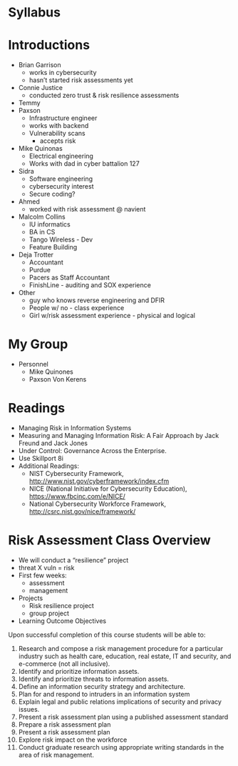 # Syllabus

# Introductions

- Brian Garrison
    - works in cybersecurity
    - hasn’t started risk assessments yet
- Connie Justice
    - conducted zero trust & risk resilience assessments
- Temmy
- Paxson
    - Infrastructure engineer
    - works with backend
    - Vulnerability scans
        - accepts risk
- Mike Quinonas
    - Electrical engineering
    - Works with dad in cyber battalion 127
- Sidra
    - Software engineering
    - cybersecurity interest
    - Secure coding?
- Ahmed
    - worked with risk assessment @ navient
- Malcolm Collins
    - IU informatics
    - BA in CS
    - Tango Wireless - Dev
    - Feature Building
- Deja Trotter
    - Accountant
    - Purdue
    - Pacers as Staff Accountant
    - FinishLine - auditing and SOX experience
- Other
    - guy who knows reverse engineering and DFIR
    - People w/ no - class experience
    - Girl w/risk assessment experience - physical and logical
    

# My Group

- Personnel
    - Mike Quinones
    - Paxson Von Kerens

# Readings

- Managing Risk in Information Systems
- Measuring and Managing Information Risk: A Fair Approach by Jack Freund and Jack Jones
- Under Control: Governance Across the Enterprise.
- Use Skillport 8i
- Additional Readings:
    - NIST Cybersecurity Framework, http://www.nist.gov/cyberframework/index.cfm
    - NICE (National Initiative for Cybersecurity Education), https://www.fbcinc.com/e/NICE/
    - National Cybersecurity Workforce Framework, http://csrc.nist.gov/nice/framework/

# Risk Assessment Class Overview

- We will conduct a “resilience” project
- threat X vuln = risk
- First few weeks:
    - assessment
    - management
- Projects
    - Risk resilience project
    - group project
- Learning Outcome Objectives

Upon successful completion of this course students will be able to:

1. Research and compose a risk management procedure for a particular industry such as health care, education, real estate, IT and security, and e-commerce (not all inclusive). 
2. Identify and prioritize information assets.
3. Identify and prioritize threats to information assets.
4. Define an information security strategy and architecture.
5. Plan for and respond to intruders in an information system
6. Explain legal and public relations implications of security and privacy issues.
7. Present a risk assessment plan using a published assessment standard
8. Prepare a risk assessment plan
9. Present a risk assessment plan
10. Explore risk impact on the workforce 
11. Conduct graduate research using appropriate writing standards in the area of risk management.